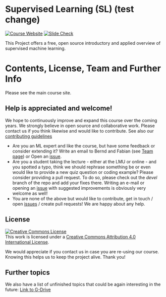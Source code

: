 # Supervised Learning (SL) (test change)

[![Course Website](https://img.shields.io/badge/Main_Course_Site-517FF7)](https://slds-lmu.github.io/i2ml/)
[![Slide Check](https://img.shields.io/badge/Slide_Check-E0911F)](https://slds-lmu.github.io/lecture_sl/)

This Project offers a free, open source introductory and applied overview of supervised machine learning.

# Contents, License, Team and Further Info
Please see the main course site.


## Help is appreciated and welcome!

We hope to continuously improve and expand this course over the coming years.
We strongly believe in open source and collaborative work. Please contact us if
you think likewise and would like to contribute.
See also our [contributing guidelines](CONTRIBUTING.md)

- Are you an ML expert and like the course, but have some feedback or consider
  extending it?
  Write an email to Bernd and Fabian (see [Team page](vignettes/team.Rmd)) or
  Open an [issue](https://github.com/compstat-lmu/lecture_i2ml/issues).
- Are you a student taking the lecture - either at the LMU or online - and you
  spotted a typo, think we should rephrase something be or even would like to
  provide a new quiz question or coding example? Please consider providing a
  pull request. To do so, please check out the *devel* branch of the repo and
  add your fixes there. Writing an e-mail or opening an
  [issue](https://github.com/compstat-lmu/lecture_i2ml/issues) with suggested
  improvements is obviously very welcome as well!
- You are none of the above but would like to contribute, get in touch / open
  [issues](https://github.com/compstat-lmu/lecture_i2ml/issues) / create pull
  requests! We are happy about any help.

## License

<a rel="license" href="http://creativecommons.org/licenses/by/4.0/"><img alt="Creative Commons License" style="border-width:0" src="https://i.creativecommons.org/l/by/4.0/88x31.png" /></a><br />This work is licensed under a <a rel="license" href="http://creativecommons.org/licenses/by/4.0/">Creative Commons Attribution 4.0 International License</a>.

We would appreciate if you contact us in case you are re-using our course.
Knowing this helps us to keep the project alive. Thank you!


## Further topics

We also have a list of unfinished topics that could be again interesting in the future: <a href="https://docs.google.com/spreadsheets/d/1yaGHV_NX77VE4SkPHxK3HCyTu9MWbZbR_kgg2LYrvaw/edit#gid=0">Link to G-Drive</a>
